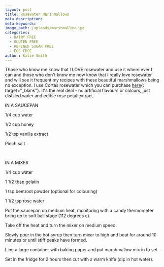 ```yaml
---
layout: post
title: Rosewater Marshmallows
meta-description:
meta-keywords:
image_path: /uploads/marshmallow.jpg
categories:
  - DAIRY FREE
  - GLUTEN FREE
  - REFINED SUGAR FREE
  - EGG FREE
author: Katie Smith
---
```


Those who know me know that I LOVE rosewater and use it where ever I can and those who don't know me now know that i really love rosewater and will see it frequent my recipes with these beautiful marshmallows being no exception. I use Cortas rosewater which you can purchase [here](https://internationalgroceries.com.au/Cortas%20Rose%20Water){: target="_blank"}. It's the real deal - no artificial flavours or colours, just distilled water and edible rose petal extract.

IN A SAUCEPAN&nbsp;

1/4 cup water

1/2 cup honey&nbsp;

1/2 tsp vanilla extract&nbsp;

Pinch salt

&nbsp;

IN A MIXER

1/4 cup water

1 1/2 tbsp gelatin

1 tsp beetroot powder (optional for colouring)

1 1/2 tsp rose water&nbsp;

Put the saucepan on medium heat, monitoring with a candy thermometer bring up to soft ball stage (112 degrees c).

Take off the heat and turn the mixer on medium speed.

Slowly pour in the hot syrup then turn mixer to high and beat for around 10 minutes or until stiff peaks have formed.

Line a large container with baking paper and put marshmallow mix in to set.

Set in the fridge for 2 hours then cut with a warm knife (dip in hot water).